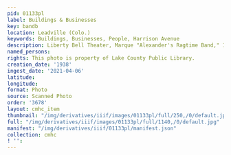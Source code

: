 ```yaml
---
pid: 01133pl
label: Buildings & Businesses
key: bandb
location: Leadville (Colo.)
keywords: Buildings, Businesses, People, Harrison Avenue
description: Liberty Bell Theater, Marque "Alexander's Ragtime Band," 1938
named_persons: 
rights: This photo is property of Lake County Public Library.
creation_date: '1938'
ingest_date: '2021-04-06'
latitude: 
longitude: 
format: Photo
source: Scanned Photo
order: '3678'
layout: cmhc_item
thumbnail: "/img/derivatives/iiif/images/01133pl/full/250,/0/default.jpg"
full: "/img/derivatives/iiif/images/01133pl/full/1140,/0/default.jpg"
manifest: "/img/derivatives/iiif/01133pl/manifest.json"
collection: cmhc
! '': 
---
```

